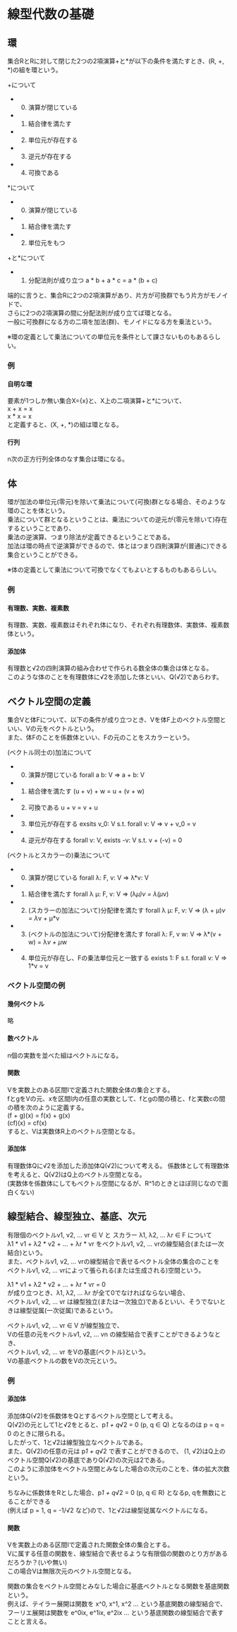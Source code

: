 # 線型代数の基礎

## 環
集合RとRに対して閉じた2つの2項演算+と*が以下の条件を満たすとき、(R, +, *)の組を環という。

+について  
- 0. 演算が閉じている
- 1. 結合律を満たす
- 2. 単位元が存在する
- 3. 逆元が存在する
- 4. 可換である

*について  
- 0. 演算が閉じている
- 1. 結合律を満たす
- 2. 単位元をもつ

+と*について  
- 1. 分配法則が成り立つ
   a * b + a * c = a * (b + c)

端的に言うと、集合Rに2つの2項演算があり、片方が可換群でもう片方がモノイドで、  
さらに2つの2項演算の間に分配法則が成り立てば環となる。  
一般に可換群になる方の二項を加法(群)、モノイドになる方を乗法という。  
  
※環の定義として乗法についての単位元を条件として課さないものもあるらしい。

### 例

#### 自明な環
要素が1つしか無い集合X={x}と、X上の二項演算+と*について、  
x + x = x  
x * x = x  
と定義すると、(X, +, *)の組は環となる。

#### 行列
n次の正方行列全体のなす集合は環になる。

## 体
環が加法の単位元(零元)を除いて乗法について(可換)群となる場合、そのような環のことを体という。  
乗法について群となるということは、乗法についての逆元が(零元を除いて)存在するということであり、  
乗法の逆演算、つまり除法が定義できるということである。  
加法は環の時点で逆演算ができるので、体とはつまり四則演算が(普通に)できる集合ということができる。  
  
※体の定義として乗法について可換でなくてもよいとするものもあるらしい。  

### 例

#### 有理数、実数、複素数
有理数、実数、複素数はそれぞれ体になり、それぞれ有理数体、実数体、複素数体という。

#### 添加体
有理数と√2の四則演算の組み合わせで作られる数全体の集合は体となる。  
このような体のことを有理数体に√2を添加した体といい、Q(√2)であらわす。

## ベクトル空間の定義
集合Vと体Fについて、以下の条件が成り立つとき、Vを体F上のベクトル空間といい、Vの元をベクトルという。  
また、体Fのことを係数体といい、Fの元のことをスカラーという。

(ベクトル同士の)加法について  
- 0. 演算が閉じている forall a b: V => a + b: V
- 1. 結合律を満たす (u + v) + w = u + (v + w)
- 2. 可換である u + v = v + u
- 3. 単位元が存在する exsits v_0: V s.t. forall v: V => v + v_0 = v
- 4. 逆元が存在する forall v: V, exists -v: V s.t. v + (-v) = 0

(ベクトルとスカラーの)乗法について  
- 0. 演算が閉じている forall λ: F, v: V => λ*v: V
- 1. 結合律を満たす forall λ μ: F, v: V => (λ*μ)*v = λ*(μ*v)
- 2. (スカラーの加法について)分配律を満たす forall λ μ: F, v: V => (λ + μ)*v = λ*v + μ*v
- 3. (ベクトルの加法について)分配律を満たす forall λ: F, v w: V => λ*(v + w) = λ*v + μ*w
- 4. 単位元が存在し、Fの乗法単位元と一致する exists 1: F s.t. forall v: V => 1*v = v 

### ベクトル空間の例

#### 幾何ベクトル
略

#### 数ベクトル
n個の実数を並べた組はベクトルになる。

#### 関数
Vを実数上のある区間Iで定義された関数全体の集合とする。  
fとgをVの元、xを区間I内の任意の実数として、fとgの間の積と、fと実数cの間の積を次のように定義する。  
(f + g)(x) = f(x) + g(x)  
(cf)(x) = cf(x)  
すると、Vは実数体R上のベクトル空間となる。  

#### 添加体
有理数体Qに√2を添加した添加体Q(√2)について考える。 
係数体として有理数体を考えると、Q(√2)はQ上のベクトル空間となる。  
(実数体を係数体にしてもベクトル空間になるが、R^1のときとほぼ同じなので面白くない)  

## 線型結合、線型独立、基底、次元
有限個のベクトルv1, v2, ... vr ∈ V と スカラー λ1, λ2, ... λr ∈ F について  
λ1 * v1 + λ2 * v2 + ... + λr * vr をベクトルv1, v2, ... vrの線型結合(または一次結合)という。  
また、ベクトルv1, v2, ... vrの線型結合で表せるベクトル全体の集合のことを  
ベクトルv1, v2, ... vrによって張られる(または生成される)空間という。  

λ1 * v1 + λ2 * v2 + ... + λr * vr = 0  
が成り立つとき、λ1, λ2, ... λr が全て0でなければならない場合、  
ベクトルv1, v2, ... vr は線型独立(または一次独立)であるといい、そうでないときは線型従属(一次従属)であるという。  

ベクトルv1, v2, ... vr ∈ V が線型独立で、  
Vの任意の元をベクトルv1, v2, ... vn の線型結合で表すことができるようなとき、  
ベクトルv1, v2, ... vr をVの基底(ベクトル)という。  
Vの基底ベクトルの数をVの次元という。  

### 例

#### 添加体
添加体Q(√2)を係数体をQとするベクトル空間として考える。  
Q(√2)の元として1と√2をとると、p*1 + q*√2 = 0 (p, q ∈ Q) となるのは p = q = 0 のときに限られる。  
したがって、1と√2は線型独立なベクトルである。  
また、Q(√2)の任意の元は p*1 + q*√2 で表すことができるので、
(1, √2)はQ上のベクトル空間Q(√2)の基底でありQ(√2)の次元は2である。  
このように添加体をベクトル空間とみなした場合の次元のことを、体の拡大次数という。  

ちなみに係数体をRとした場合、p*1 + q*√2 = 0 (p, q ∈ R) となるp, qを無数にとることができる  
(例えば p = 1, q = -1/√2 など)ので、1と√2は線型従属なベクトルになる。 

#### 関数
Vを実数上のある区間Iで定義された関数全体の集合とする。  
Vに属する任意の関数を、線型結合で表せるような有限個の関数のとり方があるだろうか？(いや無い)  
この場合Vは無限次元のベクトル空間となる。  

関数の集合をベクトル空間とみなした場合に基底ベクトルとなる関数を基底関数という。  
例えば、テイラー展開は関数を x^0, x^1, x^2 ... という基底関数の線型結合で、  
フーリエ展開は関数を e^0ix, e^1ix, e^2ix ... という基底関数の線型結合で表すことと言える。  
